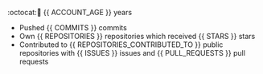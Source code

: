 :octocat::birthday: {{ ACCOUNT_AGE }} years  
- Pushed {{ COMMITS }} commits
- Own {{ REPOSITORIES }} repositories which received {{ STARS }} stars
- Contributed to {{ REPOSITORIES_CONTRIBUTED_TO }} public repositories with {{ ISSUES }} issues and {{ PULL_REQUESTS }} pull requests
